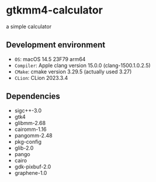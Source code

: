 # gtkmm4-calculator

a simple calculator

## Development environment
- `OS`: macOS 14.5 23F79 arm64
- `Compiler`: Apple clang version 15.0.0 (clang-1500.1.0.2.5)
- `CMake`: cmake version 3.29.5 (actually used 3.27)
- `CLion`: CLion 2023.3.4

## Dependencies
- sigc++-3.0
- gtk4
- glibmm-2.68
- cairomm-1.16
- pangomm-2.48
- pkg-config
- glib-2.0
- pango
- cairo
- gdk-pixbuf-2.0
- graphene-1.0
